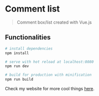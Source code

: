 # Comment list

> Comment box/list created with Vue.js

## Functionalities

``` bash
# install dependencies
npm install

# serve with hot reload at localhost:8080
npm run dev

# build for production with minification
npm run build
```

Check my website for more cool things [here](http://adriacompte.com).

